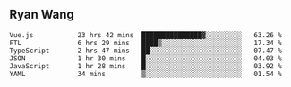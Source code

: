 ## Ryan Wang

<!--START_SECTION:waka-->

```text
Vue.js           23 hrs 42 mins  ███████████████▓░░░░░░░░░   63.26 %
FTL              6 hrs 29 mins   ████▒░░░░░░░░░░░░░░░░░░░░   17.34 %
TypeScript       2 hrs 47 mins   ██░░░░░░░░░░░░░░░░░░░░░░░   07.47 %
JSON             1 hr 30 mins    █░░░░░░░░░░░░░░░░░░░░░░░░   04.03 %
JavaScript       1 hr 28 mins    █░░░░░░░░░░░░░░░░░░░░░░░░   03.92 %
YAML             34 mins         ▒░░░░░░░░░░░░░░░░░░░░░░░░   01.54 %
```

<!--END_SECTION:waka-->
